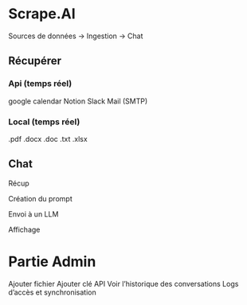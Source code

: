 # Scrape.AI

Sources de données -> Ingestion -> Chat 

## Récupérer

### Api (temps réel)
google calendar 
Notion
Slack 
Mail (SMTP)

### Local (temps réel)
.pdf 
.docx
.doc
.txt
.xlsx

## Chat
Récup

Création du prompt

Envoi à un LLM 

Affichage 


# Partie Admin 
Ajouter fichier
Ajouter clé API
Voir l’historique des conversations
Logs d’accès et synchronisation
